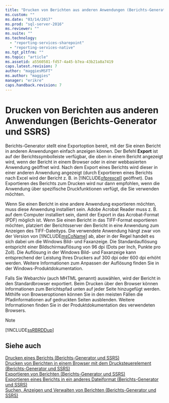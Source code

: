 ```yaml
---
title: "Drucken von Berichten aus anderen Anwendungen (Berichts-Generator und SSRS) | Microsoft Docs"
ms.custom: ""
ms.date: "03/14/2017"
ms.prod: "sql-server-2016"
ms.reviewer: ""
ms.suite: ""
ms.technology: 
  - "reporting-services-sharepoint"
  - "reporting-services-native"
ms.tgt_pltfrm: ""
ms.topic: "article"
ms.assetid: a5560581-fd57-4a45-b7ea-43b21a8a7419
caps.latest.revision: 7
author: "maggiesMSFT"
ms.author: "maggies"
manager: "erikre"
caps.handback.revision: 7
---
```

# Drucken von Berichten aus anderen Anwendungen (Berichts-Generator und SSRS)
  Berichts-Generator stellt eine Exportoption bereit, mit der Sie einen Bericht in anderen Anwendungen einfach anzeigen können. Der Befehl **Export** ist auf der Berichtssymbolleiste verfügbar, die oben in einem Bericht angezeigt wird, wenn der Bericht in einem Browser oder in einer webbasierten Anwendung geöffnet wird. Nach dem Export eines Berichts wird dieser in einer anderen Anwendung angezeigt (durch Exportieren eines Berichts nach Excel wird der Bericht z. B. in [!INCLUDE[ofprexcel](../../includes/ofprexcel-md.md)] geöffnet). Das Exportieren des Berichts zum Drucken wird nur dann empfohlen, wenn die Anwendung über spezifische Druckfunktionen verfügt, die Sie verwenden möchten.  
  
 Wenn Sie einen Bericht in eine andere Anwendung exportieren möchten, muss diese Anwendung installiert sein. Adobe Acrobat Reader muss z. B. auf dem Computer installiert sein, damit der Export in das Acrobat-Format (PDF) möglich ist. Wenn Sie einen Bericht in das TIFF-Format exportieren möchten, platziert der Berichtsserver den Bericht in eine Anwendung zum Anzeigen des TIFF-Dateityps. Die verwendete Anwendung hängt zwar von der Version von [!INCLUDE[msCoName](../../includes/msconame-md.md)] ab, aber in der Regel handelt es sich dabei um die Windows Bild- und Faxanzeige. Die Standardauflösung entspricht einer Bildschirmauflösung von 96 dpi (Dots per Inch, Punkte pro Zoll). Die Auflösung in der Windows Bild- und Faxanzeige kann entsprechend der Leistung Ihres Druckers auf 300 dpi oder 600 dpi erhöht werden. Weitere Informationen zum Anpassen der Auflösung finden Sie in der Windows-Produktdokumentation.  
  
 Falls Sie Webarchiv (auch MHTML genannt) auswählen, wird der Bericht in den Standardbrowser exportiert. Beim Drucken über den Browser können Informationen zum Berichtspfad unten auf jeder Seite hinzugefügt werden. Mithilfe von Browseroptionen können Sie in den meisten Fällen die Pfadinformationen auf gedruckten Seiten ausblenden. Weitere Informationen finden Sie in der Produktdokumentation des verwendeten Browsers.  
  
> [!NOTE]  
>  [!INCLUDE[ssRBRDDup](../../includes/ssrbrddup-md.md)]  
  
## Siehe auch  
 [Drucken eines Berichts &#40;Berichts-Generator und SSRS&#41;](../../reporting-services/report-builder/print-a-report-report-builder-and-ssrs.md)   
 [Drucken von Berichten in einem Browser mit dem Drucksteuerelement &#40;Berichts-Generator und SSRS&#41;](../../reporting-services/report-builder/print-reports-from-a-browser-with-the-print-control-report-builder-and-ssrs.md)   
 [Exportieren von Berichten &#40;Berichts-Generator und SSRS&#41;](../../reporting-services/report-builder/export-reports-report-builder-and-ssrs.md)   
 [Exportieren eines Berichts in ein anderes Dateiformat &#40;Berichts-Generator und SSRS&#41;](../Topic/Export%20a%20Report%20as%20Another%20File%20Type%20\(Report%20Builder%20and%20SSRS\).md)   
 [Suchen, Anzeigen und Verwalten von Berichten &#40;Berichts-Generator und SSRS&#41;](../../reporting-services/report-builder/finding-viewing-and-managing-reports-report-builder-and-ssrs.md)  
  
  